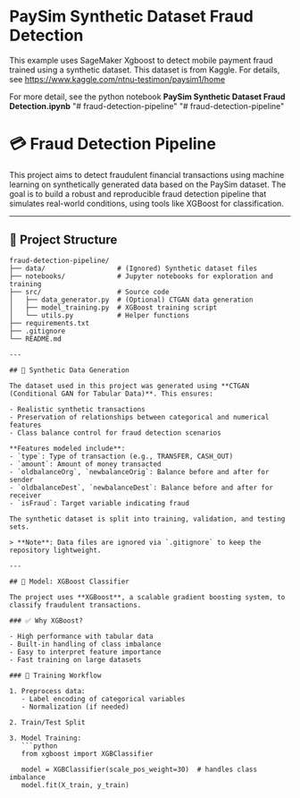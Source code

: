 # PaySim Synthetic Dataset Fraud Detection
This example uses SageMaker Xgboost to detect mobile payment fraud trained using a synthetic dataset. This dataset is from Kaggle. For details, see https://www.kaggle.com/ntnu-testimon/paysim1/home

For more detail, see the python notebook **PaySim Synthetic Dataset Fraud Detection.ipynb**
"# fraud-detection-pipeline" 
"# fraud-detection-pipeline" 


# 💳 Fraud Detection Pipeline

This project aims to detect fraudulent financial transactions using machine learning on synthetically generated data based on the PaySim dataset. The goal is to build a robust and reproducible fraud detection pipeline that simulates real-world conditions, using tools like XGBoost for classification.

---

## 📁 Project Structure

```plaintext
fraud-detection-pipeline/
├── data/                  # (Ignored) Synthetic dataset files
├── notebooks/             # Jupyter notebooks for exploration and training
├── src/                   # Source code
│   ├── data_generator.py  # (Optional) CTGAN data generation
│   ├── model_training.py  # XGBoost training script
│   └── utils.py           # Helper functions
├── requirements.txt
├── .gitignore
└── README.md

---

## 🧪 Synthetic Data Generation

The dataset used in this project was generated using **CTGAN (Conditional GAN for Tabular Data)**. This ensures:

- Realistic synthetic transactions
- Preservation of relationships between categorical and numerical features
- Class balance control for fraud detection scenarios

**Features modeled include**:
- `type`: Type of transaction (e.g., TRANSFER, CASH_OUT)
- `amount`: Amount of money transacted
- `oldbalanceOrg`, `newbalanceOrig`: Balance before and after for sender
- `oldbalanceDest`, `newbalanceDest`: Balance before and after for receiver
- `isFraud`: Target variable indicating fraud

The synthetic dataset is split into training, validation, and testing sets.

> **Note**: Data files are ignored via `.gitignore` to keep the repository lightweight.

---

## 🎯 Model: XGBoost Classifier

The project uses **XGBoost**, a scalable gradient boosting system, to classify fraudulent transactions.

### ✅ Why XGBoost?

- High performance with tabular data
- Built-in handling of class imbalance
- Easy to interpret feature importance
- Fast training on large datasets

### 🧠 Training Workflow

1. Preprocess data:
   - Label encoding of categorical variables
   - Normalization (if needed)

2. Train/Test Split

3. Model Training:
   ```python
   from xgboost import XGBClassifier

   model = XGBClassifier(scale_pos_weight=30)  # handles class imbalance
   model.fit(X_train, y_train)
